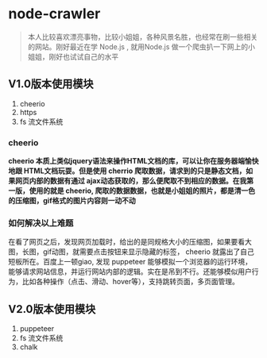 # node-crawler

>本人比较喜欢漂亮事物，比较小姐姐，各种风景名胜，也经常在刷一些相关的网站。刚好最近在学 Node.js , 就用Node.js 做一个爬虫扒一下网上的小姐姐，刚好也试试自己的水平

## V1.0版本使用模块
1. cheerio 
2. https
3. fs 流文件系统

### cheerio

**cheerio 本质上类似jquery语法来操作HTML文档的库，可以让你在服务器端愉快地跟 HTML文档玩耍。但是使用 cherrio 爬取数据，请求到的只是静态文档，如果网页内部的数据有通过 ajax动态获取的，那么便爬取不到相应的数据。在我第一版，使用的就是 cheerio, 爬取的数据数据，也就是小姐姐的照片，都是清一色的压缩图，gif格式的图片内容则一动不动**

### 如何解决以上难题
 在看了网页之后，发现网页加载时，给出的是同规格大小的压缩图，如果要看大图，长图，gif动图，就需要点击按钮来显示隐藏的标签， cheerio 就露出了自己短板所在。百度上一顿giao, 发现 puppeteer 能够模拟一个浏览器的运行环境，能够请求网站信息，并运行网站内部的逻辑。实在是吊到不行。还能够模似用户行为，比如各种操作（点击、滑动、hover等），支持跳转页面，多页面管理。

 ## V2.0版本使用模块
 1. puppeteer
 2. fs 流文件系统
 3. chalk 
